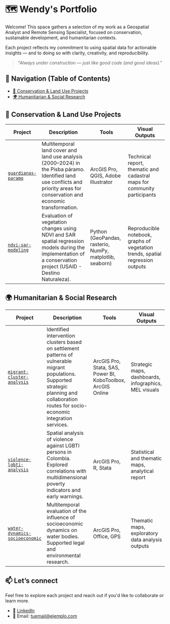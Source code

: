 # 🗺️ Wendy's Portfolio



Welcome! This space gathers a selection of my work as a Geospatial Analyst and Remote Sensing Specialist, focused on conservation, sustainable development, and humanitarian contexts.

Each project reflects my commitment to using spatial data for actionable insights — and to doing so with clarity, creativity, and reproducibility.

> _"Always under construction — just like good code (and good ideas)."_


## 🧭 Navigation (Table of Contents)

- [🌱 Conservation & Land Use Projects](#conservation--land-use-projects)
- [🌍 Humanitarian & Social Research](#humanitarian--social-research)
## 🌱 Conservation & Land Use Projects

| Project | Description | Tools | Visual Outputs |
|--------|-------------|-------|----------------|
| [`guardianas-paramo`](#) | Multitemporal land cover and land use analysis (2000–2024) in the Pisba páramo. Identified land use conflicts and priority areas for conservation and economic transformation. | ArcGIS Pro, QGIS, Adobe Illustrator | Technical report, thematic and cadastral maps for community participants |
| [`ndvi-sar-modeling`](#) | Evaluation of vegetation changes using NDVI and SAR spatial regression models during the implementation of a conservation project (USAID - Destino Naturaleza). | Python (GeoPandas, rasterio, NumPy, matplotlib, seaborn) | Reproducible notebook, graphs of vegetation trends, spatial regression outputs |

## 🌍 Humanitarian & Social Research

| Project | Description | Tools | Visual Outputs |
|--------|-------------|-------|----------------|
| [`migrant-cluster-analysis`](#) | Identified intervention clusters based on settlement patterns of vulnerable migrant populations. Supported strategic planning and collaboration routes for socio-economic integration services. | ArcGIS Pro, Stata, SAS, Power BI, KoboToolbox, ArcGIS Online | Strategic maps, dashboards, infographics, MEL visuals |
| [`violence-lgbti-analysis`](#) | Spatial analysis of violence against LGBTI persons in Colombia. Explored correlations with multidimensional poverty indicators and early warnings. | ArcGIS Pro, R, Stata | Statistical and thematic maps, analytical report |
| [`water-dynamics-socioeconomic`](#) | Multitemporal evaluation of the influence of socioeconomic dynamics on water bodies. Supported legal and environmental research. | ArcGIS Pro, Office, GPS | Thematic maps, exploratory data analysis outputs |



## 📫 Let’s connect

Feel free to explore each project and reach out if you'd like to collaborate or learn more.

- 📍 [LinkedIn](https://www.linkedin.com/in/tu-usuario)
- 📧 Email: [tuemail@ejemplo.com](mailto:tuemail@ejemplo.com)
